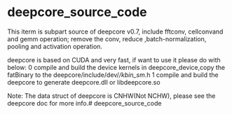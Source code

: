 # deepcore_source_code

  This iterm is subpart source of deepcore v0.7, include fftconv, cellconvand and gemm operation; remove the conv, reduce ,batch-normalization, pooling and activation operation.

  deepcore is based on CUDA and very fast, if want to use it please do with below:
      0 compile and build the device kernels in deepcore_device,copy the fatBinary to the deepcore/include/dev/*/kbin_sm*.h
      1 compile and build the deepcore to generate deepcore.dll or libdeepcore.so

Note:
    The data struct of deepcore is CNHW(Not NCHW), please see the deepcore doc for more info.# deepcore_source_code
